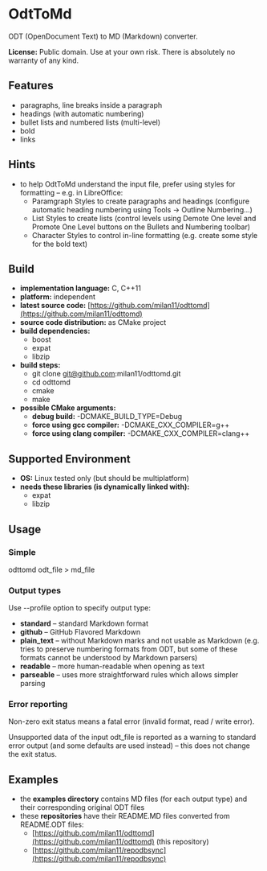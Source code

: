 #  OdtToMd

ODT \(OpenDocument Text\) to MD \(Markdown\) converter.

**License:** Public domain. Use at your own risk. There is absolutely no warranty of any kind.

##  Features

* paragraphs, line breaks inside a paragraph
* headings \(with automatic numbering\)
* bullet lists and numbered lists \(multi\-level\)
* bold
* links

##  Hints

* to help OdtToMd understand the input file, prefer using styles for formatting – e.g. in LibreOffice:
  - Paramgraph Styles to create paragraphs and headings \(configure automatic heading numbering using Tools \-&gt; Outline Numbering...\)
  - List Styles to create lists \(control levels using Demote One level and Promote One Level buttons on the Bullets and Numbering toolbar\)
  - Character Styles to control in\-line formatting \(e.g. create some style for the bold text\)

##  Build

* **implementation language:** C, C\+\+11
* **platform:** independent
* **latest source code:** [https://github.com/milan11/odttomd](https://github.com/milan11/odttomd)
* **source code distribution:** as CMake project
* **build dependencies:**
  - boost
  - expat
  - libzip
* **build steps:**
  - git clone git@github.com:milan11/odttomd.git
  - cd odttomd
  - cmake
  - make
* **possible CMake arguments:**
  - **debug build:** \-DCMAKE\_BUILD\_TYPE=Debug
  - **force using gcc compiler:** \-DCMAKE\_CXX\_COMPILER=g\+\+
  - **force using clang compiler:** \-DCMAKE\_CXX\_COMPILER=clang\+\+

##  Supported Environment

* **OS:** Linux tested only \(but should be multiplatform\)
* **needs these libraries \(is dynamically linked with\):**
  - expat
  - libzip

##  Usage

###  Simple

odttomd odt\_file &gt; md\_file

###  Output types

Use \-\-profile option to specify output type:

* **standard** – standard Markdown format
* **github** – GitHub Flavored Markdown
* **plain\_text** – without Markdown marks and not usable as Markdown \(e.g. tries to preserve numbering formats from ODT, but some of these formats cannot be understood by Markdown parsers\)
* **readable** – more human\-readable when opening as text
* **parseable** – uses more straightforward rules which allows simpler parsing

###  Error reporting

Non\-zero exit status means a fatal error \(invalid format, read / write error\).

Unsupported data of the input odt\_file is reported as a warning to standard error output \(and some defaults are used instead\) – this does not change the exit status.

##  Examples

* the **examples directory** contains MD files \(for each output type\) and their corresponding original ODT files
* these **repositories** have their README.MD files converted from README.ODT files:
  - [https://github.com/milan11/odttomd](https://github.com/milan11/odttomd) \(this repository\)
  - [https://github.com/milan11/repodbsync](https://github.com/milan11/repodbsync)

